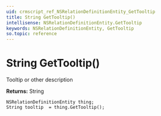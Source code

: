```yaml
---
uid: crmscript_ref_NSRelationDefinitionEntity_GetTooltip
title: String GetTooltip()
intellisense: NSRelationDefinitionEntity.GetTooltip
keywords: NSRelationDefinitionEntity, GetTooltip
so.topic: reference
---
```


# String GetTooltip()

Tooltip or other description

**Returns:** String

```crmscript
NSRelationDefinitionEntity thing;
String tooltip  = thing.GetTooltip();
```

